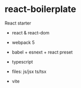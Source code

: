 # react-boilerplate
React starter



- react & react-dom
- webpack 5
- babel + esnext + react preset
- typescript

- files: js/jsx ts/tsx

- vite